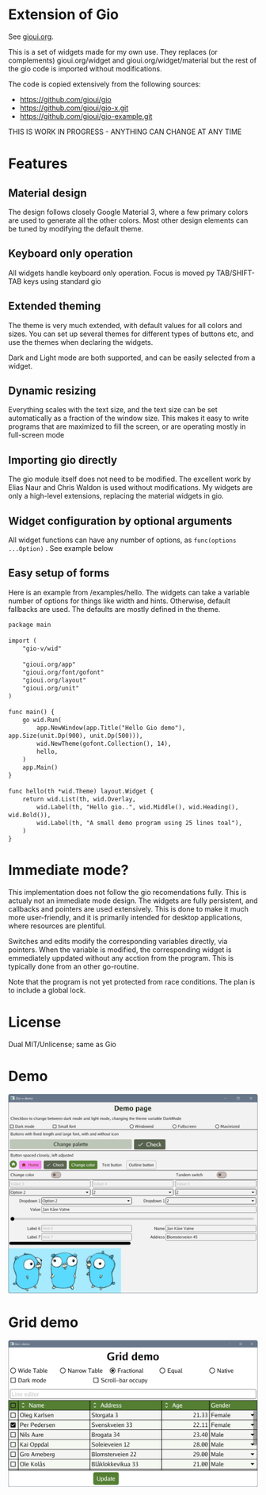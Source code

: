# Extension of Gio

See [gioui.org](https://gioui.org).

This is a set of widgets made for my own use. They replaces (or complements) gioui.org/widget and
gioui.org/widget/material but the rest of the gio code is imported without modifications.

The code is copied extensively from the following sources:

* https://github.com/gioui/gio
* https://github.com/gioui/gio-x.git
* https://github.com/gioui/gio-example.git

THIS IS WORK IN PROGRESS - ANYTHING CAN CHANGE AT ANY TIME

# Features

## Material design

The design follows closely Google Material 3, where a few primary colors are used to generate all the other 
colors. Most other design elements can be tuned by modifying the default theme.

## Keyboard only operation

All widgets handle keyboard only operation. Focus is moved py TAB/SHIFT-TAB keys using standard gio

## Extended theming

The theme is very much extended, with default values for all colors and sizes. You can set up several themes for
different types of buttons etc, and use the themes when declaring the widgets.

Dark and Light mode are both supported, and can be easily selected from a widget. 

## Dynamic resizing

Everything scales with the text size, and the text size can be set automatically as a fraction of the window size. This
makes it easy to write programs that are maximized to fill the screen, or are operating mostly in full-screen mode

## Importing gio directly

The gio module itself does not need to be modified. The excellent work by Elias Naur and Chris Waldon is used without
modifications. My widgets are only a high-level extensions, replacing the material widgets in gio.

## Widget configuration by optional arguments

All widget functions can have any number of options, as ```func(options ...Option)``` . See example below

## Easy setup of forms

Here is an example from /examples/hello. The widgets can take a variable number of options for things like width and hints.
Otherwise, default fallbacks are used. The defaults are mostly defined in the theme.

```
package main

import (
	"gio-v/wid"

	"gioui.org/app"
	"gioui.org/font/gofont"
	"gioui.org/layout"
	"gioui.org/unit"
)

func main() {
	go wid.Run(
		app.NewWindow(app.Title("Hello Gio demo"), app.Size(unit.Dp(900), unit.Dp(500))),
		wid.NewTheme(gofont.Collection(), 14),
		hello,
	)
	app.Main()
}

func hello(th *wid.Theme) layout.Widget {
	return wid.List(th, wid.Overlay,
		wid.Label(th, "Hello gio..", wid.Middle(), wid.Heading(), wid.Bold()),
		wid.Label(th, "A small demo program using 25 lines toal"),
	)
}
```

# Immediate mode?

This implementation does not follow the gio recomendations fully. This is actualy not an 
immediate mode design. The widgets are fully persistent, and callbacks and pointers are 
used extensively. This is done to make it much more user-friendly, and it is primarily intended for
desktop applications, where resources are plentiful.

Switches and edits modify the corresponding variables directly, via pointers. When the variable is
modified, the corresponding widget is emmediately uppdated without any acction from the program.
This is typically done from an other go-routine.

Note that the program is not yet protected from race conditions. 
The plan is to include a global lock.

# License

Dual MIT/Unlicense; same as Gio

# Demo

![Demo.go](https://github.com/jkvatne/gio-v/blob/main/demo.png)

# Grid demo

![Demo.go](https://github.com/jkvatne/gio-v/blob/main/grid.png)

